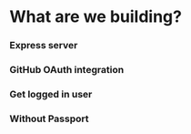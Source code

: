 # What are we building?

### Express server

### GitHub OAuth integration

### Get logged in user

### Without Passport
